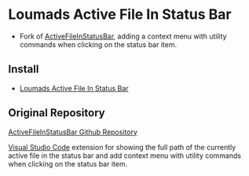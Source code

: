 # Loumads Active File In Status Bar 

- Fork of [ActiveFileInStatusBar](https://marketplace.visualstudio.com/items?itemName=RoscoP.ActiveFileInStatusBar), adding a context menu with utility commands when clicking on the status bar item.

## Install
- [Loumads Active File In Status Bar](https://marketplace.visualstudio.com/items?itemName=LoumadSoft.loumads-active-file-in-statusbar)

## Original Repository 
[ActiveFileInStatusBar Github Repository](https://github.com/RoscoP/ActiveFileInStatusBar)

[Visual Studio Code](https://code.visualstudio.com/) extension for showing the full path of the currently active file in the status bar and add context menu with utility commands when clicking on the status bar item.


